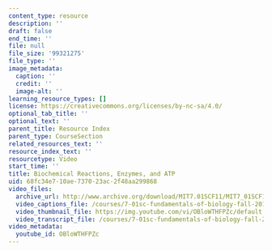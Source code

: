 ```yaml
---
content_type: resource
description: ''
draft: false
end_time: ''
file: null
file_size: '99321275'
file_type: ''
image_metadata:
  caption: ''
  credit: ''
  image-alt: ''
learning_resource_types: []
license: https://creativecommons.org/licenses/by-nc-sa/4.0/
optional_tab_title: ''
optional_text: ''
parent_title: Resource Index
parent_type: CourseSection
related_resources_text: ''
resource_index_text: ''
resourcetype: Video
start_time: ''
title: Biochemical Reactions, Enzymes, and ATP
uid: 68fc34e7-10ae-7370-23ac-2f48aa299868
video_files:
  archive_url: http://www.archive.org/download/MIT7.01SCF11/MIT7_01SCF11_track15_300k.mp4
  video_captions_file: /courses/7-01sc-fundamentals-of-biology-fall-2011/95a45ec414045718b63d4968d7a650dc_OBloWTHFPZc.vtt
  video_thumbnail_file: https://img.youtube.com/vi/OBloWTHFPZc/default.jpg
  video_transcript_file: /courses/7-01sc-fundamentals-of-biology-fall-2011/83d08f8e1b8b921f156f30c1580b13b7_OBloWTHFPZc.pdf
video_metadata:
  youtube_id: OBloWTHFPZc
---
```

